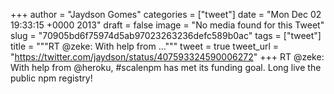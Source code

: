 
+++
author = "Jaydson Gomes"
categories = ["tweet"]
date = "Mon Dec 02 19:33:15 +0000 2013"
draft = false
image = "No media found for this Tweet"
slug = "70905bd6f75974d5ab97023263236defc589b0ac"
tags = ["tweet"]
title = """RT @zeke: With help from ..."""
tweet = true
tweet_url = "https://twitter.com/jaydson/status/407593324590006272"
+++
RT @zeke: With help from @heroku, #scalenpm has met its funding goal. Long live the public npm registry!
